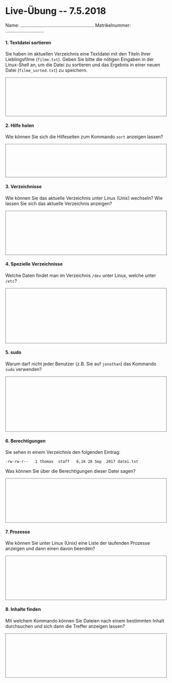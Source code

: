 # Live-Übung -- 7.5.2018

Name: .........................................................  Matrikelnummer: ..............................


#### 1. Textdatei sortieren
Sie haben im aktuellen Verzeichnis eine Textdatei mit den Titeln Ihrer Lieblingsfilme (`filme.txt`). Geben Sie bitte die nötigen Eingaben in der Linux-Shell an, um die Datei zu sortieren und das Ergebnis in einer neuen Datei (`filme_sorted.txt`) zu speichern.

<div style="border: 1px solid grey;">
<br>
<br>
<br>
<br>
<br>
<br>
<br>
</div>

#### 2. Hilfe holen
Wie können Sie sich die Hilfeseiten zum Kommando `sort` anzeigen lassen?

<div style="border: 1px solid grey;">
<br>
<br>
<br>
<br>
<br>
<br>
</div>

#### 3. Verzeichnisse
Wie können Sie das aktuelle Verzeichnis unter Linux (Unix) wechseln? Wie lassen Sie sich das aktuelle Verzeichnis anzeigen?

<div style="border: 1px solid grey;">
<br>
<br>
<br>
<br>
<br>
<br>
<br>
<br>
</div>

#### 4. Spezielle Verzeichnisse
Welche Daten findet man im Verzeichnis `/dev` unter Linux, welche unter `/etc`?

<div style="border: 1px solid grey;">
<br>
<br>
<br>
<br>
<br>
<br>
<br>
<br>
<br>
<br>
</div>

#### 5. sudo
Warum darf nicht jeder Benutzer (z.B. Sie auf `jonathan`) das Kommando `sudo` verwenden?

<div style="border: 1px solid grey;">
<br>
<br>
<br>
<br>
<br>
<br>
<br>
<br>
<br>
<br>
</div>

#### 6. Berechtigungen
Sie sehen in einem Verzeichnis den folgenden Eintrag:

```console
-rw-rw-r--   1 thomas  staff   6,1K 28 Sep  2017 datei.txt
```

Was können Sie über die Berechtigungen dieser Datei sagen?

<div style="border: 1px solid grey;">
<br>
<br>
<br>
<br>
<br>
<br>
<br>
<br>
</div>

#### 7. Prozesse
Wie können Sie unter Linux (Unix) eine Liste der laufenden Prozesse anzeigen und dann einen davon beenden?

<div style="border: 1px solid grey;">
<br>
<br>
<br>
<br>
<br>
<br>
<br>
<br>
</div>

#### 8. Inhalte finden
Mit welchem Kommando können Sie Dateien nach einem bestimmten Inhalt durchsuchen und sich dann die Treffer anzeigen lassen?

<div style="border: 1px solid grey;">
<br>
<br>
<br>
<br>
<br>
<br>
<br>
<br>
</div>
